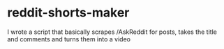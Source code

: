 # reddit-shorts-maker
I wrote a script that basically scrapes /AskReddit for posts, takes the title and comments and turns them into a video
